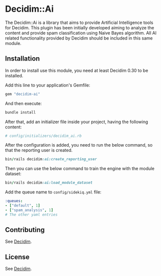 # Decidim::Ai

The Decidim::Ai is a library that aims to provide Artificial Intelligence tools for Decidim. This plugin has been initially developed aiming to analyze the content and provide spam classification using Naive Bayes algorithm.
All AI related functionality provided by Decidim should be included in this same module.

## Installation

In order to install use this module, you need at least Decidim 0.30 to be installed.

Add this line to your application's Gemfile:

```ruby
gem "decidim-ai"
```

And then execute:

```bash
bundle install
```

After that, add an initializer file inside your project, having the following content:

```ruby
# config/initializers/decidim_ai.rb
```

After the configuration is added, you need to run the below command, so that the reporting user is created.

```ruby
bin/rails decidim:ai:create_reporting_user
```

Then you can use the below command to train the engine with the module dataset:

```ruby
bin/rails decidim:ai:load_module_dataset
```

Add the queue name to `config/sidekiq.yml` file:

```yaml
:queues:
- ["default", 1]
- ["spam_analysis", 1]
# The other yaml entries
```

## Contributing

See [Decidim](https://github.com/decidim/decidim).

## License

See [Decidim](https://github.com/decidim/decidim).
